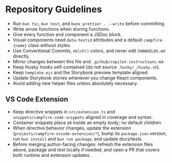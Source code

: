 # Repository Guidelines

- Run `bun tsc`, `bun test`, and `bunx prettier . --write` before committing.
- Write arrow functions when storing functions.
- Give every function and component a JSDoc block.
- Visual components need `data-testid` attributes and a default `campfire-{name}` class without styles.
- Use Conventional Commits, `oklch()` colors, and never edit `CHANGELOG.md` directly.
- Mirror changes between this file and `.github/copilot-instructions.md`.
- Keep Husky hooks self-contained (do not source `.husky/_/husky.sh`).
- Keep `template.ejs` and the Storybook preview template aligned.
- Update Storybook stories whenever you change React components.
- Avoid adding new helper files unless absolutely necessary.

## VS Code Extension

- Keep directive snippets in `src/extension.ts` and `snippets/campfire.code-snippets` aligned in coverage and syntax.
- Container snippets place `$0` inside an empty body; no default children.
- When directive behavior changes, update the extension (`projects/campfire-vscode-extension/*`), bump its `package.json` version, run `bun install` and `bun run package`, and update docs/tests.
- Before merging author-facing changes: refresh the extension files above, package and test locally if needed, and open a PR that covers both runtime and extension updates.
